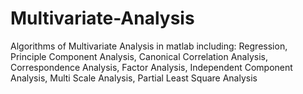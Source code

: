 # Multivariate-Analysis
Algorithms of Multivariate Analysis in matlab including:
Regression, Principle Component Analysis, Canonical Correlation Analysis, Correspondence Analysis, Factor Analysis, Independent Component Analysis, Multi Scale Analysis, Partial Least Square Analysis

